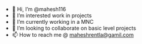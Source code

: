 - 👋 Hi, I’m @mahesh116
- 👀 I’m interested work in projects
- 🌱 I’m currently working in a MNC 
- 💞️ I’m looking to collaborate on basic level projects
- 📫 How to reach me @ maheshrentla@gamil.com

<!---
mahesh164/mahesh164 is a ✨ special ✨ repository because its `README.md` (this file) appears on your GitHub profile.
You can click the Preview link to take a look at your changes.
--->
